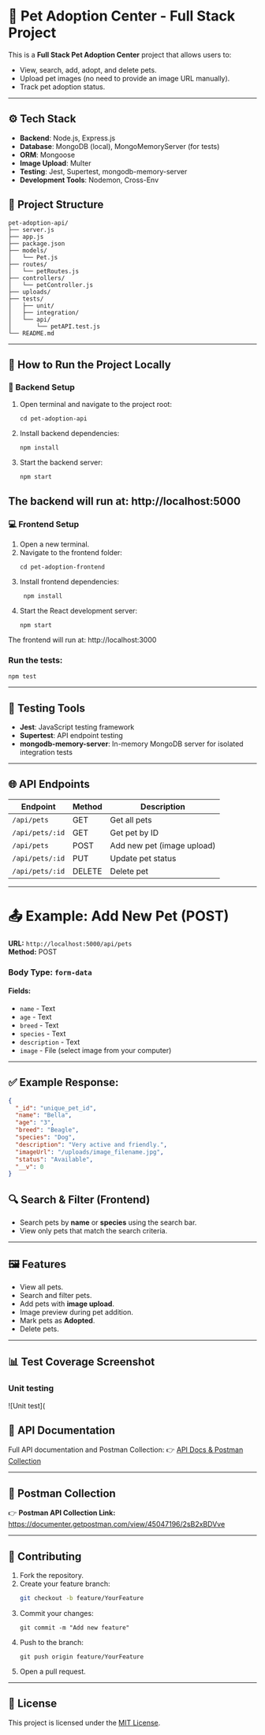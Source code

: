 # 🐾 Pet Adoption Center - Full Stack Project

This is a **Full Stack Pet Adoption Center** project that allows users to:
- View, search, add, adopt, and delete pets.
- Upload pet images (no need to provide an image URL manually).
- Track pet adoption status.

---

## ⚙️ Tech Stack
- **Backend**: Node.js, Express.js
- **Database**: MongoDB (local), MongoMemoryServer (for tests)
- **ORM**: Mongoose
- **Image Upload**: Multer
- **Testing**: Jest, Supertest, mongodb-memory-server
- **Development Tools**: Nodemon, Cross-Env

## 📂 Project Structure
```plaintext
pet-adoption-api/
├── server.js
├── app.js
├── package.json
├── models/
│   └── Pet.js
├── routes/
│   └── petRoutes.js
├── controllers/
│   └── petController.js
├── uploads/
├── tests/
│   ├── unit/
│   ├── integration/
│   └── api/
│       └── petAPI.test.js
└── README.md

```
---

## 🚀 How to Run the Project Locally
### 📡 Backend Setup
1. Open terminal and navigate to the project root:
   ```plaintext
   cd pet-adoption-api
   ```
2. Install backend dependencies:
   ```plaintext
   npm install
   ```
3. Start the backend server:
   ```plaintext
   npm start
   ```
The backend will run at:
http://localhost:5000
---
### 💻 Frontend Setup
1. Open a new terminal.
2. Navigate to the frontend folder:
   ```plaintext
   cd pet-adoption-frontend
   ```
3. Install frontend dependencies:
   ```plaintext
    npm install
   ```
4. Start the React development server:
   ```pliantext
   npm start
   ```
The frontend will run at:
http://localhost:3000

### Run the tests:
```plaintext
npm test
```

---

## 🧪 Testing Tools
- **Jest**: JavaScript testing framework
- **Supertest**: API endpoint testing
- **mongodb-memory-server**: In-memory MongoDB server for isolated integration tests

---

## 🌐 API Endpoints

| Endpoint       | Method | Description               |
|----------------|--------|---------------------------|
| `/api/pets`    | GET    | Get all pets              |
| `/api/pets/:id`| GET    | Get pet by ID             |
| `/api/pets`    | POST   | Add new pet (image upload) |
| `/api/pets/:id`| PUT    | Update pet status         |
| `/api/pets/:id`| DELETE | Delete pet                |

---

# 📤 Example: Add New Pet (POST)

**URL:** `http://localhost:5000/api/pets`  
**Method:** POST  

### Body Type: `form-data`

#### Fields:
- `name` - Text
- `age` - Text
- `breed` - Text
- `species` - Text
- `description` - Text
- `image` - File (select image from your computer)

---

## ✅ Example Response:
```json
{
  "_id": "unique_pet_id",
  "name": "Bella",
  "age": "3",
  "breed": "Beagle",
  "species": "Dog",
  "description": "Very active and friendly.",
  "imageUrl": "/uploads/image_filename.jpg",
  "status": "Available",
  "__v": 0
}
```
## 🔍 Search & Filter (Frontend)

- Search pets by **name** or **species** using the search bar.
- View only pets that match the search criteria.

---

## 🖼️ Features

- View all pets.
- Search and filter pets.
- Add pets with **image upload**.
- Image preview during pet addition.
- Mark pets as **Adopted**.
- Delete pets.

---

## 📊 Test Coverage Screenshot

### Unit testing
![Unit test](

## 🔗 API Documentation
Full API documentation and Postman Collection:
👉 [API Docs & Postman Collection](https://bitter-confidence-357.notion.site/Pet-Adoption-Center-API-Documentation-2195e47c982280e0a3dfd970e56ec24e?source=copy_link)

---

## 🔗 Postman Collection

👉 **Postman API Collection Link:**  
https://documenter.getpostman.com/view/45047196/2sB2xBDVve

---

## 🤝 Contributing

1. Fork the repository.
2. Create your feature branch:
   ```bash
   git checkout -b feature/YourFeature
   ```
3. Commit your changes:
   ```
   git commit -m "Add new feature"
   ```
4. Push to the branch:
   ```
   git push origin feature/YourFeature
   ```
5. Open a pull request.

---

## 📜 License

This project is licensed under the [MIT License](./LICENSE).



